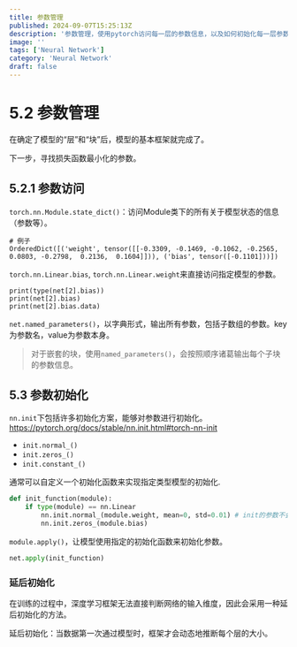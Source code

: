 ```yaml
---
title: 参数管理
published: 2024-09-07T15:25:13Z
description: '参数管理，使用pytorch访问每一层的参数信息，以及如何初始化每一层参数。延后初始化的概念。'
image: ''
tags: ['Neural Network']
category: 'Neural Network'
draft: false
---
```


# 5.2 参数管理

在确定了模型的“层”和“块”后，模型的基本框架就完成了。

下一步，寻找损失函数最小化的参数。

## 5.2.1 参数访问

`torch.nn.Module.state_dict()`：访问Module类下的所有关于模型状态的信息（参数等）。

```
# 例子
OrderedDict([('weight', tensor([[-0.3309, -0.1469, -0.1062, -0.2565,  0.0803, -0.2798,  0.2136,  0.1604]])), ('bias', tensor([-0.1101]))])
```

`torch.nn.Linear.bias`, `torch.nn.Linear.weight`来直接访问指定模型的参数。

```
print(type(net[2].bias))
print(net[2].bias)
print(net[2].bias.data)
```

`net.named_parameters()`，以字典形式，输出所有参数，包括子数组的参数。key为参数名，value为参数本身。

> 对于嵌套的块，使用`named_parameters()`，会按照顺序诸葛输出每个子块的参数信息。


## 5.3 参数初始化

`nn.init`下包括许多初始化方案，能够对参数进行初始化。
https://pytorch.org/docs/stable/nn.init.html#torch-nn-init
+ `init.normal_()`
+ `init.zeros_()`
+ `init.constant_()`


通常可以自定义一个初始化函数来实现指定类型模型的初始化.

```python
def init_function(module):
    if type(module) == nn.Linear
        nn.init.normal_(module.weight, mean=0, std=0.01) # init的参数不会参与到计算梯度的过程。
        nn.init.zeros_(module.bias)

```
`module.apply()`，让模型使用指定的初始化函数来初始化参数。

```python
net.apply(init_function)
```

### 延后初始化

在训练的过程中，深度学习框架无法直接判断网络的输入维度，因此会采用一种延后初始化的方法。

延后初始化：当数据第一次通过模型时，框架才会动态地推断每个层的大小。



